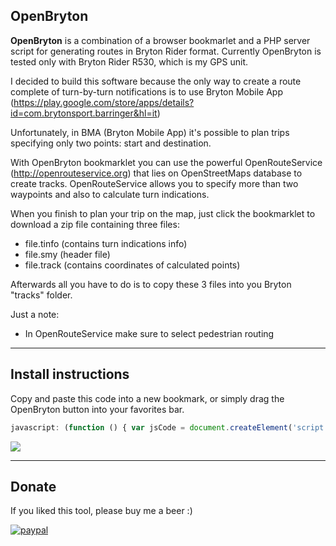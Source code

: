 ## OpenBryton
**OpenBryton** is a combination of a browser bookmarlet and a PHP server script for generating routes in Bryton Rider format.
Currently OpenBryton is tested only with Bryton Rider R530, which is my GPS unit.

I decided to build this software because the only way to create a route complete of turn-by-turn notifications is to use Bryton Mobile App (https://play.google.com/store/apps/details?id=com.brytonsport.barringer&hl=it)

Unfortunately, in BMA (Bryton Mobile App) it's possible to plan trips specifying only two points: start and destination.

With OpenBryton bookmarklet you can use the powerful OpenRouteService (http://openrouteservice.org) that lies on OpenStreetMaps database to create tracks.
OpenRouteService allows you to specify more than two waypoints and also to calculate turn indications.

When you finish to plan your trip on the map, just click the bookmarklet to download a zip file containing three files:
- file.tinfo    (contains turn indications info)
- file.smy      (header file)
- file.track    (contains coordinates of calculated points)

Afterwards all you have to do is to copy these 3 files into you Bryton "tracks" folder.

Just a note:
- In OpenRouteService make sure to select pedestrian routing

---

## Install instructions

Copy and paste this code into a new bookmark, or simply drag the OpenBryton button into your favorites bar.
```javascript
javascript: (function () { var jsCode = document.createElement('script'); jsCode.setAttribute('src', 'http://www.newtechweb.it/apps/openbryton/do.js'); document.body.appendChild(jsCode); }());
```

<a href="javascript: (function () { var jsCode = document.createElement('script'); jsCode.setAttribute('src', 'http://www.newtechweb.it/apps/openbryton/do.js'); document.body.appendChild(jsCode); }());"><img src="http://www.newtechweb.it/apps/openbryton/button.png"></a>


---

## Donate

If you liked this tool, please buy me a beer :)

[![paypal](https://www.paypalobjects.com/en_US/i/btn/btn_donateCC_LG.gif)](https://www.paypal.com/cgi-bin/webscr?cmd=_s-xclick&hosted_button_id=4UMTD8RPT6HDE)
